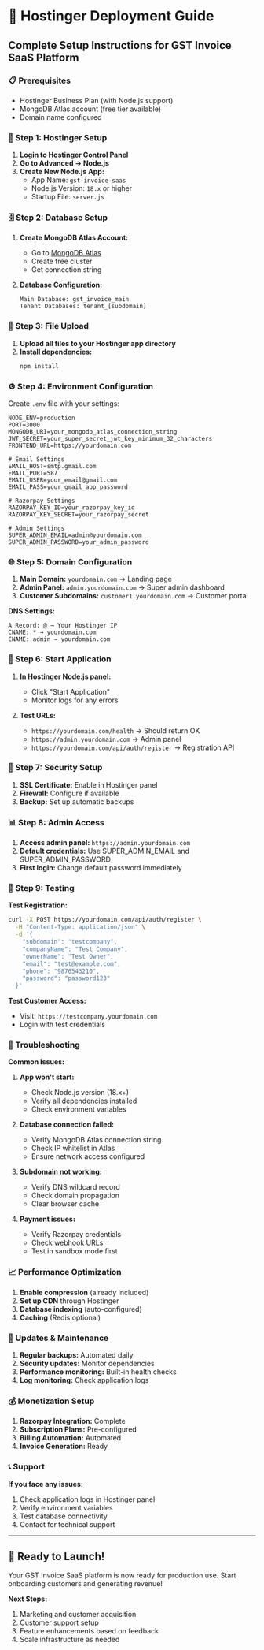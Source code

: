 # 🚀 Hostinger Deployment Guide

## Complete Setup Instructions for GST Invoice SaaS Platform

### 📋 Prerequisites
- Hostinger Business Plan (with Node.js support)
- MongoDB Atlas account (free tier available)
- Domain name configured

### 🔧 Step 1: Hostinger Setup

1. **Login to Hostinger Control Panel**
2. **Go to Advanced → Node.js**
3. **Create New Node.js App:**
   - App Name: `gst-invoice-saas`
   - Node.js Version: `18.x` or higher
   - Startup File: `server.js`

### 🗄️ Step 2: Database Setup

1. **Create MongoDB Atlas Account:**
   - Go to [MongoDB Atlas](https://cloud.mongodb.com)
   - Create free cluster
   - Get connection string

2. **Database Configuration:**
   ```
   Main Database: gst_invoice_main
   Tenant Databases: tenant_[subdomain]
   ```

### 📁 Step 3: File Upload

1. **Upload all files to your Hostinger app directory**
2. **Install dependencies:**
   ```bash
   npm install
   ```

### ⚙️ Step 4: Environment Configuration

Create `.env` file with your settings:

```env
NODE_ENV=production
PORT=3000
MONGODB_URI=your_mongodb_atlas_connection_string
JWT_SECRET=your_super_secret_jwt_key_minimum_32_characters
FRONTEND_URL=https://yourdomain.com

# Email Settings
EMAIL_HOST=smtp.gmail.com
EMAIL_PORT=587
EMAIL_USER=your_email@gmail.com
EMAIL_PASS=your_gmail_app_password

# Razorpay Settings
RAZORPAY_KEY_ID=your_razorpay_key_id
RAZORPAY_KEY_SECRET=your_razorpay_secret

# Admin Settings
SUPER_ADMIN_EMAIL=admin@yourdomain.com
SUPER_ADMIN_PASSWORD=your_admin_password
```

### 🌐 Step 5: Domain Configuration

1. **Main Domain:** `yourdomain.com` → Landing page
2. **Admin Panel:** `admin.yourdomain.com` → Super admin dashboard
3. **Customer Subdomains:** `customer1.yourdomain.com` → Customer portal

**DNS Settings:**
```
A Record: @ → Your Hostinger IP
CNAME: * → yourdomain.com
CNAME: admin → yourdomain.com
```

### 🚀 Step 6: Start Application

1. **In Hostinger Node.js panel:**
   - Click "Start Application"
   - Monitor logs for any errors

2. **Test URLs:**
   - `https://yourdomain.com/health` → Should return OK
   - `https://admin.yourdomain.com` → Admin panel
   - `https://yourdomain.com/api/auth/register` → Registration API

### 🔐 Step 7: Security Setup

1. **SSL Certificate:** Enable in Hostinger panel
2. **Firewall:** Configure if available
3. **Backup:** Set up automatic backups

### 📊 Step 8: Admin Access

1. **Access admin panel:** `https://admin.yourdomain.com`
2. **Default credentials:** Use SUPER_ADMIN_EMAIL and SUPER_ADMIN_PASSWORD
3. **First login:** Change default password immediately

### 🧪 Step 9: Testing

**Test Registration:**
```bash
curl -X POST https://yourdomain.com/api/auth/register \
  -H "Content-Type: application/json" \
  -d '{
    "subdomain": "testcompany",
    "companyName": "Test Company",
    "ownerName": "Test Owner",
    "email": "test@example.com",
    "phone": "9876543210",
    "password": "password123"
  }'
```

**Test Customer Access:**
- Visit: `https://testcompany.yourdomain.com`
- Login with test credentials

### 🔧 Troubleshooting

**Common Issues:**

1. **App won't start:**
   - Check Node.js version (18.x+)
   - Verify all dependencies installed
   - Check environment variables

2. **Database connection failed:**
   - Verify MongoDB Atlas connection string
   - Check IP whitelist in Atlas
   - Ensure network access configured

3. **Subdomain not working:**
   - Verify DNS wildcard record
   - Check domain propagation
   - Clear browser cache

4. **Payment issues:**
   - Verify Razorpay credentials
   - Check webhook URLs
   - Test in sandbox mode first

### 📈 Performance Optimization

1. **Enable compression** (already included)
2. **Set up CDN** through Hostinger
3. **Database indexing** (auto-configured)
4. **Caching** (Redis optional)

### 🔄 Updates & Maintenance

1. **Regular backups:** Automated daily
2. **Security updates:** Monitor dependencies
3. **Performance monitoring:** Built-in health checks
4. **Log monitoring:** Check application logs

### 💰 Monetization Setup

1. **Razorpay Integration:** Complete
2. **Subscription Plans:** Pre-configured
3. **Billing Automation:** Automated
4. **Invoice Generation:** Ready

### 📞 Support

**If you face any issues:**
1. Check application logs in Hostinger panel
2. Verify environment variables
3. Test database connectivity
4. Contact for technical support

---

## 🎯 Ready to Launch!

Your GST Invoice SaaS platform is now ready for production use. Start onboarding customers and generating revenue!

**Next Steps:**
1. Marketing and customer acquisition
2. Customer support setup
3. Feature enhancements based on feedback
4. Scale infrastructure as needed